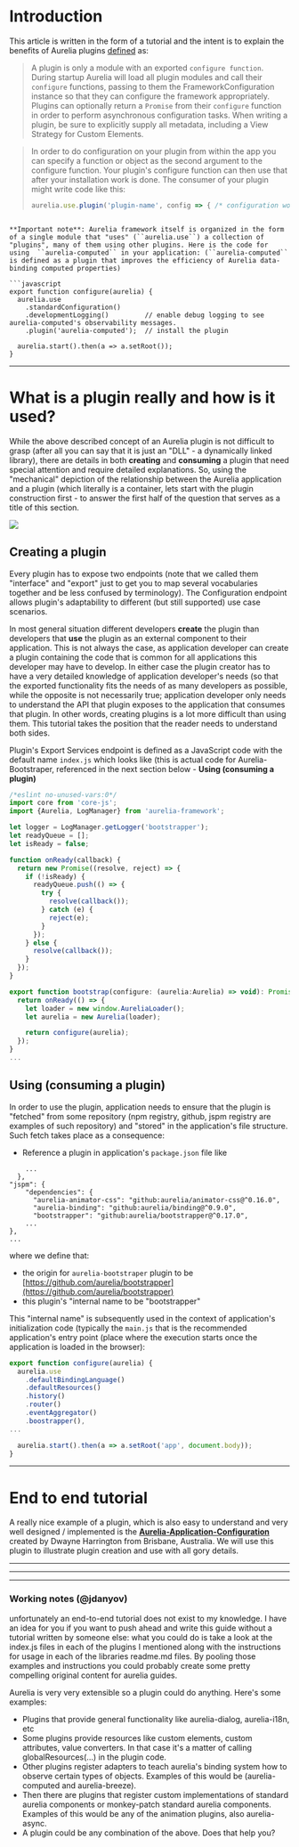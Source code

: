 # Introduction 

This article is written in the form of a tutorial and the intent is to explain the benefits of Aurelia plugins [defined](http://aurelia.io/docs.html#plugins) as:

> A plugin is only a module with an exported ``configure function``. During startup Aurelia will load all plugin modules and call their ``configure`` functions, passing to them the FrameworkConfiguration instance so that they can configure the framework appropriately. Plugins can optionally return a ``Promise`` from their ``configure`` function in order to perform asynchronous configuration tasks. When writing a plugin, be sure to explicitly supply all metadata, including a View Strategy for Custom Elements.

>In order to do configuration on your plugin from within the app you can specify a function or object as the second argument to the configure function. Your plugin's configure function can then use that after your installation work is done. The consumer of your plugin might write code like this:
>
>```javascript
>aurelia.use.plugin('plugin-name', config => { /* configuration work */ });
```

**Important note**: Aurelia framework itself is organized in the form of a single module that "uses" (``aurelia.use``) a collection of "plugins", many of them using other plugins. Here is the code for using  ``aurelia-computed`` in your application: (``aurelia-computed`` is defined as a plugin that improves the efficiency of Aurelia data-binding computed properties)  

```javascript
export function configure(aurelia) {
  aurelia.use
    .standardConfiguration()
    .developmentLogging()         // enable debug logging to see aurelia-computed's observability messages.
    .plugin('aurelia-computed');  // install the plugin

  aurelia.start().then(a => a.setRoot());
}
```


----------
# What is a plugin really and how is it used? 

While the above described concept of an Aurelia plugin is not difficult to grasp (after all you can say that it is just an "DLL" - a dynamically linked library), there are details in both **creating** and **consuming** a plugin that need special attention and require detailed explanations. So, using the "mechanical" depiction of the relationship between the Aurelia application and a plugin (which literally is a container, lets start with the plugin construction first - to answer the first half of the question that serves as a title of this section. 

![](http://i.imgur.com/6kSaQ7m.png)

## Creating a plugin

Every plugin has to expose two endpoints (note that we called them "interface" and "export" just to get you to map several vocabularies together and be less confused by terminology). The Configuration endpoint allows plugin's adaptability to different (but still supported) use case scenarios.

In most general situation different developers **create** the plugin than developers that **use** the plugin as an external component to their application. This is not always the case, as application developer can create a plugin containing the code that is common for all applications this developer may have to develop. In either case the plugin creator has to have a very detailed knowledge of application developer's needs (so that the exported functionality fits the needs of as many developers as possible, while the opposite is not necessarily true; application developer only needs to understand the API that plugin exposes to the application that consumes that plugin. In other words, creating plugins is a lot more difficult than using them. This tutorial takes the position that the reader needs to understand both sides.
 
Plugin's Export Services endpoint is defined as a JavaScript code with the default name ``index.js`` which looks like (this is actual code for Aurelia-Bootstraper, referenced in the next section below - **Using (consuming a plugin)** 

```javascript
/*eslint no-unused-vars:0*/
import core from 'core-js';
import {Aurelia, LogManager} from 'aurelia-framework';

let logger = LogManager.getLogger('bootstrapper');
let readyQueue = [];
let isReady = false;

function onReady(callback) {
  return new Promise((resolve, reject) => {
    if (!isReady) {
      readyQueue.push(() => {
        try {
          resolve(callback());
        } catch (e) {
          reject(e);
        }
      });
    } else {
      resolve(callback());
    }
  });
}

export function bootstrap(configure: (aurelia:Aurelia) => void): Promise<void> {
  return onReady(() => {
    let loader = new window.AureliaLoader();
    let aurelia = new Aurelia(loader);

    return configure(aurelia);
  });
}
...

```

## Using (consuming a plugin)

In order to use the plugin, application needs to ensure that the plugin is "fetched" from some repository (npm registry, github, jspm registry are examples of such repository) and "stored" in the application's file structure. Such fetch takes place as a consequence:

- Reference a plugin in application's ``package.json`` file like

```
    ...
  },
"jspm": {
    "dependencies": {
      "aurelia-animator-css": "github:aurelia/animator-css@^0.16.0",
      "aurelia-binding": "github:aurelia/binding@^0.9.0",
      "bootstrapper": "github:aurelia/bootstrapper@^0.17.0",
	...
},
...
```
where we define that:

-  the origin for ``aurelia-bootstraper`` plugin to be [https://github.com/aurelia/bootstrapper](https://github.com/aurelia/bootstrapper)
- this plugin's "internal name to be "bootstrapper"

This "internal name" is subsequently used in the context of application's initialization code (typically the ``main.js`` that is the recommended application's entry point (place where the execution starts once the application is loaded in the browser):

```javascript
export function configure(aurelia) {
  aurelia.use
    .defaultBindingLanguage()
    .defaultResources()
    .history()
    .router()
    .eventAggregator()
    .boostrapper(),
...

  aurelia.start().then(a => a.setRoot('app', document.body));
}
```

----------

# End to end tutorial

A really nice example of a plugin, which is also easy to understand and very well designed / implemented is the **[Aurelia-Application-Configuration](https://github.com/Vheissu/Aurelia-Configuration)** created by Dwayne Harrington from Brisbane, Australia. We will use this plugin to illustrate plugin creation and use with all gory details.

----------

----------

----------


### Working notes (@jdanyov)

unfortunately an end-to-end tutorial does not exist to my knowledge. I have an idea for you if you want to push ahead and write this guide without a tutorial written by someone else: what you could do is take a look at the index.js files in each of the plugins I mentioned along with the instructions for usage in each of the libraries readme.md files. By pooling those examples and instructions you could probably create some pretty compelling original content for aurelia guides.

Aurelia is very very extensible so a plugin could do anything. Here's some examples:
- Plugins that provide general functionality like aurelia-dialog, aurelia-i18n, etc
- Some plugins provide resources like custom elements, custom attributes, value converters. In that case it's a matter of calling globalResources(...) in the plugin code.
- Other plugins register adapters to teach aurelia's binding system how to observe certain types of objects. Examples of this would be (aurelia-computed and aurelia-breeze).
- Then there are plugins that register custom implementations of standard aurelia components or monkey-patch standard aurelia components. Examples of this would be any of the animation plugins, also aurelia-async.
- A plugin could be any combination of the above. Does that help you?


